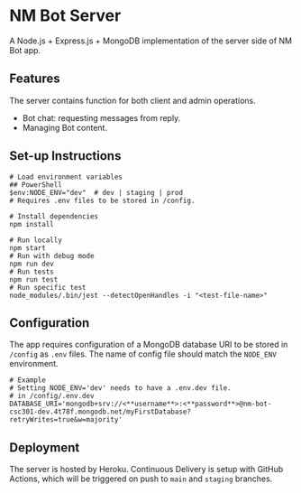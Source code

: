 # NM Bot Server

A Node.js + Express.js + MongoDB implementation of the server side of NM Bot app.

## Features

The server contains function for both client and admin operations.

- Bot chat: requesting messages from reply.
- Managing Bot content.

## Set-up Instructions

```shell
# Load environment variables
## PowerShell
$env:NODE_ENV="dev"  # dev | staging | prod
# Requires .env files to be stored in /config.

# Install dependencies
npm install

# Run locally
npm start
# Run with debug mode
npm run dev
# Run tests
npm run test
# Run specific test
node_modules/.bin/jest --detectOpenHandles -i "<test-file-name>"
```

## Configuration

The app requires configuration of a MongoDB database URI to be stored in `/config` as `.env` files. The name of config file should match the `NODE_ENV` environment.

```shell
# Example
# Setting NODE_ENV='dev' needs to have a .env.dev file.
# in /config/.env.dev
DATABASE_URI='mongodb+srv://<**username**>:<**password**>@nm-bot-csc301-dev.4t78f.mongodb.net/myFirstDatabase?retryWrites=true&w=majority'
```

## Deployment

The server is hosted by Heroku. Continuous Delivery is setup with GitHub Actions, which will be triggered on push to `main` and `staging` branches.
